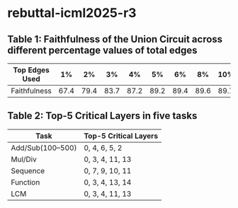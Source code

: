 # rebuttal-icml2025-r3

## Table 1: Faithfulness of the Union Circuit across different percentage values of total edges
| Top Edges Used | 1%   | 2%   | 3%   | 4%   | 5%   | 6%   | 8%   | 10%  |
| -------------- | ---- | ---- | ---- | ---- | ---- | ---- | ---- | ---- |
| Faithfulness   | 67.4 | 79.4 | 83.7 | 87.2 | 89.2 | 89.4 | 89.6 | 89.7 |


## Table 2: Top-5 Critical Layers in five tasks
| Task             | Top-5 Critical Layers |
| ---------------- | --------------------- |
| Add/Sub(100–500) | 0, 4, 6, 5, 2         |
| Mul/Div          | 0, 3, 4, 11, 13       |
| Sequence         | 0, 7, 9, 10, 11       |
| Function         | 0, 3, 4, 13, 14       |
| LCM              | 0, 3, 4, 11, 13       |

